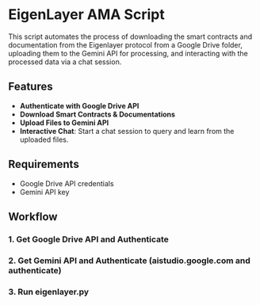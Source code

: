 # EigenLayer AMA Script

This script automates the process of downloading the smart contracts and documentation from the Eigenlayer protocol from a Google Drive folder, uploading them to the Gemini API for processing, and interacting with the processed data via a chat session.

## Features
- **Authenticate with Google Drive API**
- **Download Smart Contracts & Documentations**
- **Upload Files to Gemini API**
- **Interactive Chat**: Start a chat session to query and learn from the uploaded files.

## Requirements
- Google Drive API credentials
- Gemini API key

## Workflow

### 1. Get Google Drive API and Authenticate
### 2. Get Gemini API and Authenticate (aistudio.google.com and authenticate)
### 3. Run eigenlayer.py


